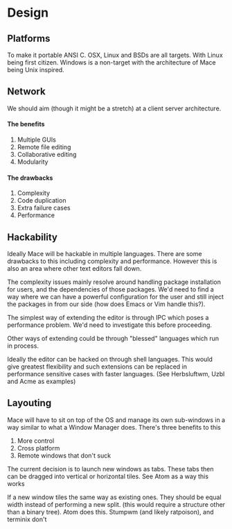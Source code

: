 # Design

## Platforms

To make it portable ANSI C. OSX, Linux and BSDs are all targets. 
With Linux being first citizen. Windows is a non-target with the 
architecture of Mace being Unix inspired.

## Network

We should aim (though it might be a stretch) at a client server 
architecture.

#### The benefits

1. Multiple GUIs
2. Remote file editing
3. Collaborative editing
4. Modularity

#### The drawbacks

1. Complexity
2. Code duplication
3. Extra failure cases
4. Performance


## Hackability

Ideally Mace will be hackable in multiple languages. There are some 
drawbacks to this including complexity and performance. However this 
is also an area where other text editors fall down.

The complexity issues mainly resolve around handling package 
installation for users, and the dependencies of those packages. We'd 
need to find a way where we can have a powerful configuration for the 
user and still inject the packages in from our side (how does Emacs or 
Vim handle this?).

The simplest way of extending the editor is through IPC which poses 
a performance problem. We'd need to investigate this before 
proceeding.

Other ways of extending could be through "blessed" languages which 
run in process.

Ideally the editor can be hacked on through shell languages. This 
would give greatest flexibility and such extensions can be replaced 
in performance sensitive cases with faster languages. (See 
Herbsluftwm, Uzbl and Acme as examples)

## Layouting

Mace will have to sit on top of the OS and manage its own sub-windows 
in a way similar to what a Window Manager does. There's three benefits 
to this

1. More control
2. Cross platform
3. Remote windows that don't suck

The current decision is to launch new windows as tabs. These tabs 
then can be dragged into vertical or horizontal tiles. See Atom as a 
way this works

If a new window tiles the same way as existing ones. They should be 
equal width instead of performing a new split. (this would require a 
structure other than a binary tree). Atom does this. Stumpwm (and 
likely ratpoison), and terminix don't
